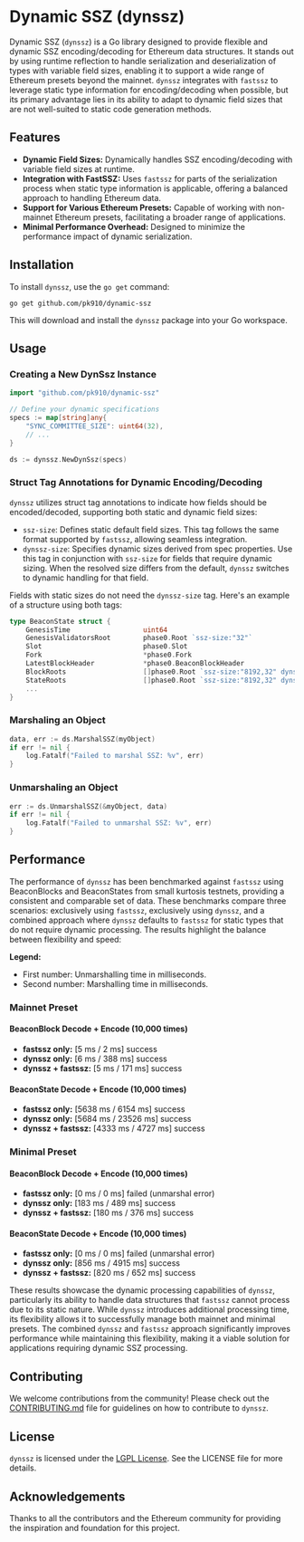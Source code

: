 # Dynamic SSZ (dynssz)

Dynamic SSZ (`dynssz`) is a Go library designed to provide flexible and dynamic SSZ encoding/decoding for Ethereum data structures. It stands out by using runtime reflection to handle serialization and deserialization of types with variable field sizes, enabling it to support a wide range of Ethereum presets beyond the mainnet. `dynssz` integrates with `fastssz` to leverage static type information for encoding/decoding when possible, but its primary advantage lies in its ability to adapt to dynamic field sizes that are not well-suited to static code generation methods.

## Features

- **Dynamic Field Sizes:** Dynamically handles SSZ encoding/decoding with variable field sizes at runtime.
- **Integration with FastSSZ:** Uses `fastssz` for parts of the serialization process when static type information is applicable, offering a balanced approach to handling Ethereum data.
- **Support for Various Ethereum Presets:** Capable of working with non-mainnet Ethereum presets, facilitating a broader range of applications.
- **Minimal Performance Overhead:** Designed to minimize the performance impact of dynamic serialization.

## Installation

To install `dynssz`, use the `go get` command:

```shell
go get github.com/pk910/dynamic-ssz
```

This will download and install the `dynssz` package into your Go workspace.

## Usage

### Creating a New DynSsz Instance

```go
import "github.com/pk910/dynamic-ssz"

// Define your dynamic specifications
specs := map[string]any{
    "SYNC_COMMITTEE_SIZE": uint64(32),
    // ...
}

ds := dynssz.NewDynSsz(specs)
```

### Struct Tag Annotations for Dynamic Encoding/Decoding

`dynssz` utilizes struct tag annotations to indicate how fields should be encoded/decoded, supporting both static and dynamic field sizes:

- `ssz-size`: Defines static default field sizes. This tag follows the same format supported by `fastssz`, allowing seamless integration.
- `dynssz-size`: Specifies dynamic sizes derived from spec properties. Use this tag in conjunction with `ssz-size` for fields that require dynamic sizing. When the resolved size differs from the default, `dynssz` switches to dynamic handling for that field.

Fields with static sizes do not need the `dynssz-size` tag. Here's an example of a structure using both tags:

```go
type BeaconState struct {
    GenesisTime                  uint64
    GenesisValidatorsRoot        phase0.Root `ssz-size:"32"`
    Slot                         phase0.Slot
    Fork                         *phase0.Fork
    LatestBlockHeader            *phase0.BeaconBlockHeader
    BlockRoots                   []phase0.Root `ssz-size:"8192,32" dynssz-size:"SLOTS_PER_HISTORICAL_ROOT,32"`
    StateRoots                   []phase0.Root `ssz-size:"8192,32" dynssz-size:"SLOTS_PER_HISTORICAL_ROOT,32"`
    ...
}
```

### Marshaling an Object

```go
data, err := ds.MarshalSSZ(myObject)
if err != nil {
    log.Fatalf("Failed to marshal SSZ: %v", err)
}
```

### Unmarshaling an Object

```go
err := ds.UnmarshalSSZ(&myObject, data)
if err != nil {
    log.Fatalf("Failed to unmarshal SSZ: %v", err)
}
```

## Performance

The performance of `dynssz` has been benchmarked against `fastssz` using BeaconBlocks and BeaconStates from small kurtosis testnets, providing a consistent and comparable set of data. These benchmarks compare three scenarios: exclusively using `fastssz`, exclusively using `dynssz`, and a combined approach where `dynssz` defaults to `fastssz` for static types that do not require dynamic processing. The results highlight the balance between flexibility and speed:

**Legend:**
- First number: Unmarshalling time in milliseconds.
- Second number: Marshalling time in milliseconds.

### Mainnet Preset

#### BeaconBlock Decode + Encode (10,000 times)
- **fastssz only:** [5 ms / 2 ms] success
- **dynssz only:** [6 ms / 388 ms] success
- **dynssz + fastssz:** [5 ms / 171 ms] success

#### BeaconState Decode + Encode (10,000 times)
- **fastssz only:** [5638 ms / 6154 ms] success
- **dynssz only:** [5684 ms / 23526 ms] success
- **dynssz + fastssz:** [4333 ms / 4727 ms] success

### Minimal Preset

#### BeaconBlock Decode + Encode (10,000 times)
- **fastssz only:** [0 ms / 0 ms] failed (unmarshal error)
- **dynssz only:** [183 ms / 489 ms] success
- **dynssz + fastssz:** [180 ms / 376 ms] success

#### BeaconState Decode + Encode (10,000 times)
- **fastssz only:** [0 ms / 0 ms] failed (unmarshal error)
- **dynssz only:** [856 ms / 4915 ms] success
- **dynssz + fastssz:** [820 ms / 652 ms] success

These results showcase the dynamic processing capabilities of `dynssz`, particularly its ability to handle data structures that `fastssz` cannot process due to its static nature. While `dynssz` introduces additional processing time, its flexibility allows it to successfully manage both mainnet and minimal presets. The combined `dynssz` and `fastssz` approach significantly improves performance while maintaining this flexibility, making it a viable solution for applications requiring dynamic SSZ processing.

## Contributing

We welcome contributions from the community! Please check out the [CONTRIBUTING.md](CONTRIBUTING.md) file for guidelines on how to contribute to `dynssz`.

## License

`dynssz` is licensed under the [LGPL License](LICENSE). See the LICENSE file for more details.

## Acknowledgements

Thanks to all the contributors and the Ethereum community for providing the inspiration and foundation for this project.
